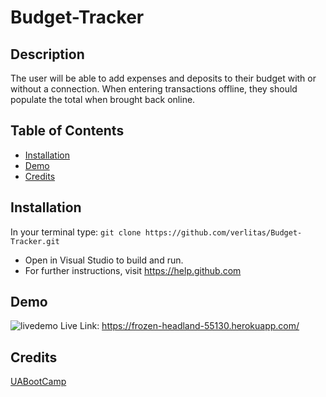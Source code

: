 # Budget-Tracker

## Description
The user will be able to add expenses and deposits to their budget with or without a connection. When entering transactions offline, they should populate the total when brought back online.

## Table of Contents
* [Installation](#installation)
* [Demo](#demo)
* [Credits](#credits)

## Installation
In your terminal type: 
```git clone https://github.com/verlitas/Budget-Tracker.git```
* Open in Visual Studio to build and run.
* For further instructions, visit https://help.github.com

## Demo
![livedemo](public/workout.gif)
Live Link: https://frozen-headland-55130.herokuapp.com/

## Credits
[UABootCamp](https://bootcamp.ce.arizona.edu/coding/)  